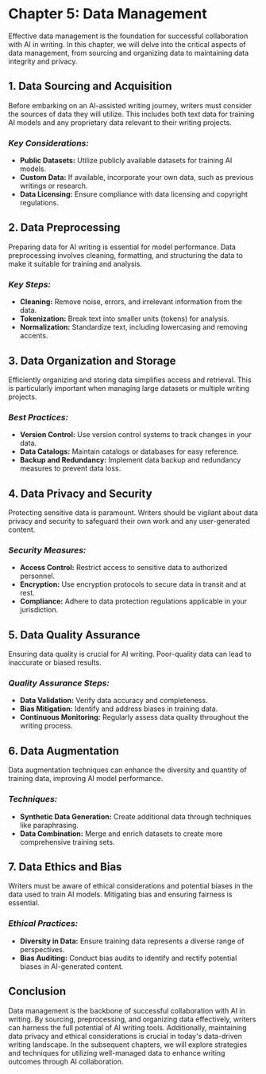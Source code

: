 Chapter 5: Data Management
==========================

Effective data management is the foundation for successful collaboration with AI in writing. In this chapter, we will delve into the critical aspects of data management, from sourcing and organizing data to maintaining data integrity and privacy.

**1. Data Sourcing and Acquisition**
------------------------------------

Before embarking on an AI-assisted writing journey, writers must consider the sources of data they will utilize. This includes both text data for training AI models and any proprietary data relevant to their writing projects.

### *Key Considerations:*

* **Public Datasets:** Utilize publicly available datasets for training AI models.
* **Custom Data:** If available, incorporate your own data, such as previous writings or research.
* **Data Licensing:** Ensure compliance with data licensing and copyright regulations.

**2. Data Preprocessing**
-------------------------

Preparing data for AI writing is essential for model performance. Data preprocessing involves cleaning, formatting, and structuring the data to make it suitable for training and analysis.

### *Key Steps:*

* **Cleaning:** Remove noise, errors, and irrelevant information from the data.
* **Tokenization:** Break text into smaller units (tokens) for analysis.
* **Normalization:** Standardize text, including lowercasing and removing accents.

**3. Data Organization and Storage**
------------------------------------

Efficiently organizing and storing data simplifies access and retrieval. This is particularly important when managing large datasets or multiple writing projects.

### *Best Practices:*

* **Version Control:** Use version control systems to track changes in your data.
* **Data Catalogs:** Maintain catalogs or databases for easy reference.
* **Backup and Redundancy:** Implement data backup and redundancy measures to prevent data loss.

**4. Data Privacy and Security**
--------------------------------

Protecting sensitive data is paramount. Writers should be vigilant about data privacy and security to safeguard their own work and any user-generated content.

### *Security Measures:*

* **Access Control:** Restrict access to sensitive data to authorized personnel.
* **Encryption:** Use encryption protocols to secure data in transit and at rest.
* **Compliance:** Adhere to data protection regulations applicable in your jurisdiction.

**5. Data Quality Assurance**
-----------------------------

Ensuring data quality is crucial for AI writing. Poor-quality data can lead to inaccurate or biased results.

### *Quality Assurance Steps:*

* **Data Validation:** Verify data accuracy and completeness.
* **Bias Mitigation:** Identify and address biases in training data.
* **Continuous Monitoring:** Regularly assess data quality throughout the writing process.

**6. Data Augmentation**
------------------------

Data augmentation techniques can enhance the diversity and quantity of training data, improving AI model performance.

### *Techniques:*

* **Synthetic Data Generation:** Create additional data through techniques like paraphrasing.
* **Data Combination:** Merge and enrich datasets to create more comprehensive training sets.

**7. Data Ethics and Bias**
---------------------------

Writers must be aware of ethical considerations and potential biases in the data used to train AI models. Mitigating bias and ensuring fairness is essential.

### *Ethical Practices:*

* **Diversity in Data:** Ensure training data represents a diverse range of perspectives.
* **Bias Auditing:** Conduct bias audits to identify and rectify potential biases in AI-generated content.

**Conclusion**
--------------

Data management is the backbone of successful collaboration with AI in writing. By sourcing, preprocessing, and organizing data effectively, writers can harness the full potential of AI writing tools. Additionally, maintaining data privacy and ethical considerations is crucial in today's data-driven writing landscape. In the subsequent chapters, we will explore strategies and techniques for utilizing well-managed data to enhance writing outcomes through AI collaboration.
